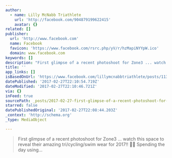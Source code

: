 ```yaml
---
author:
  - name: Lilly McNabb Triathlete
    url: 'http://facebook.com/904879199622415'
    avatar: {}
related: []
publisher:
  url: 'http://www.facebook.com'
  name: Facebook
  favicon: 'https://www.facebook.com/rsrc.php/yV/r/hzMapiNYYpW.ico'
  domain: www.facebook.com
keywords: []
description: "First glimpse of a recent photoshoot for Zone3 ... watch this space to reveal their amazing tri/cycling/swim wear for 2017!! \uD83D\uDE32\uD83D\uDE0D Spending the day using..."
title: ''
app_links: []
isBasedOnUrl: 'https://www.facebook.com/lillymcnabbtriathlete/posts/1132635376846795'
datePublished: '2017-02-27T22:10:54.719Z'
dateModified: '2017-02-27T22:10:46.721Z'
via: {}
inFeed: true
sourcePath: _posts/2017-02-27-first-glimpse-of-a-recent-photoshoot-for-zone3-watch-thi.md
starred: false
datePublishedOriginal: '2017-02-27T22:08:44.203Z'
_context: 'http://schema.org'
_type: MediaObject

---
```

> First glimpse of a recent photoshoot for Zone3 ... watch this space to reveal their amazing tri/cycling/swim wear for 2017!!  Spending the day using...